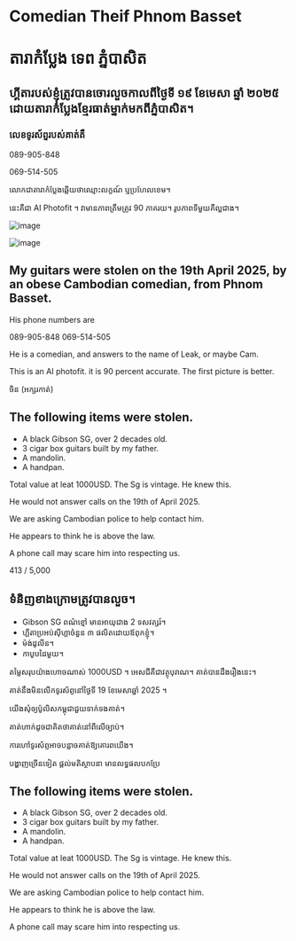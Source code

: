 # Comedian Theif Phnom Basset

# តារាកំប្លែង ទេព ភ្នំបាសិត

## ហ្គីតារបស់ខ្ញុំត្រូវបានចោរលួចកាលពីថ្ងៃទី ១៩ ខែមេសា ឆ្នាំ ២០២៥ ដោយតារាកំប្លែងខ្មែរធាត់ម្នាក់មកពីភ្នំបាសិត។

### លេខទូរស័ព្ទរបស់គាត់គឺ

089-905-848


069-514-505

លោក​ជា​តារា​កំប្លែង​ឆ្លើយ​ថា​ឈ្មោះ​លក្ខណ៍ ឬ​ប្រហែល​ខេម។

នេះគឺជា AI Photofit ។ វាមានភាពត្រឹមត្រូវ 90 ភាគរយ។ រូបភាពទីមួយគឺល្អជាង។

![image](https://github.com/user-attachments/assets/1e7b9b18-c799-4e71-a61d-158d7b9f198e)

![image](https://github.com/user-attachments/assets/0dc4e7c0-b5d4-4298-b3b0-a186d13cf01e)

## My guitars were stolen on the 19th April 2025, by an obese Cambodian comedian, from Phnom Basset.

His phone numbers are 

089-905-848
069-514-505

He is a comedian, and answers to the name of Leak, or maybe Cam.

This is an AI photofit. it is 90 percent accurate. The first picture is better. 


ចិន (អក្សរកាត់)
## The following items were stolen. 

- A black Gibson SG, over 2 decades old.
- 3 cigar box guitars built by my father. 
- A mandolin.
- A handpan.

Total value at leat 1000USD. The Sg is vintage. He knew this. 

He would not answer calls on the 19th of April 2025. 

We are asking Cambodian police to help contact him. 

He appears to think he is above the law.

A phone call may scare him into respecting us.


413 / 5,000
## ទំនិញខាងក្រោមត្រូវបានលួច។

- Gibson SG ពណ៌ខ្មៅ មានអាយុជាង 2 ទសវត្សរ៍។
- ហ្គីតាប្រអប់ស៊ីហ្គាចំនួន ៣ ផលិតដោយឪពុកខ្ញុំ។
- ម៉ង់ដូលីន។
- កាបូបដៃមួយ។

តម្លៃសរុបយ៉ាងហោចណាស់ 1000USD ។ អេសជីគឺជាវត្ថុបុរាណ។ គាត់បានដឹងរឿងនេះ។

គាត់នឹងមិនលើកទូរស័ព្ទនៅថ្ងៃទី 19 ខែមេសាឆ្នាំ 2025 ។

យើង​សុំ​ឲ្យ​ប៉ូលិស​កម្ពុជា​ជួយ​ទាក់ទង​គាត់។

គាត់ហាក់ដូចជាគិតថាគាត់នៅពីលើច្បាប់។

ការហៅទូរស័ព្ទអាចបន្លាចគាត់ឱ្យគោរពយើង។

បង្ហាញ​ច្រើនទៀត
ផ្ដល់​មតិ​ស្ថាបនា
មានលទ្ធផលបកប្រែ

## The following items were stolen. 

- A black Gibson SG, over 2 decades old.
- 3 cigar box guitars built by my father. 
- A mandolin.
- A handpan.

Total value at leat 1000USD. The Sg is vintage. He knew this. 

He would not answer calls on the 19th of April 2025. 

We are asking Cambodian police to help contact him. 

He appears to think he is above the law.

A phone call may scare him into respecting us.

